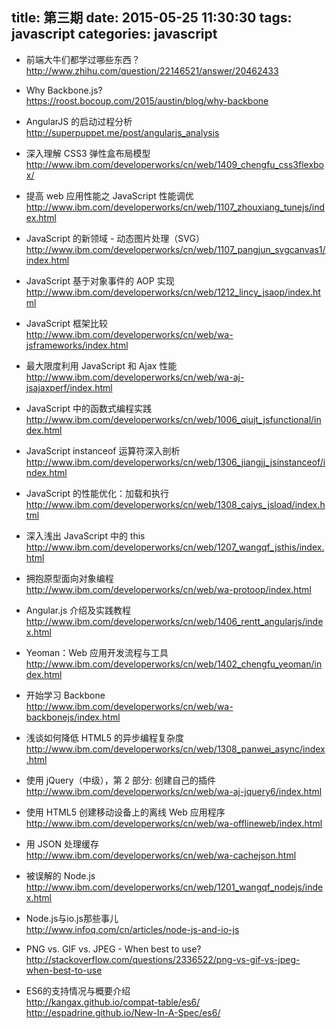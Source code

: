 title: 第三期
date: 2015-05-25 11:30:30
tags: javascript
categories: javascript
---
* 前端大牛们都学过哪些东西？  
http://www.zhihu.com/question/22146521/answer/20462433

* Why Backbone.js?  
https://roost.bocoup.com/2015/austin/blog/why-backbone

* AngularJS 的启动过程分析  
http://superpuppet.me/post/angularjs_analysis

* 深入理解 CSS3 弹性盒布局模型  
http://www.ibm.com/developerworks/cn/web/1409_chengfu_css3flexbox/

* 提高 web 应用性能之 JavaScript 性能调优  
http://www.ibm.com/developerworks/cn/web/1107_zhouxiang_tunejs/index.html

* JavaScript 的新领域 - 动态图片处理（SVG）   
http://www.ibm.com/developerworks/cn/web/1107_pangjun_svgcanvas1/index.html

* JavaScript 基于对象事件的 AOP 实现  
http://www.ibm.com/developerworks/cn/web/1212_lincy_jsaop/index.html

* JavaScript 框架比较  
http://www.ibm.com/developerworks/cn/web/wa-jsframeworks/index.html

* 最大限度利用 JavaScript 和 Ajax 性能  
http://www.ibm.com/developerworks/cn/web/wa-aj-jsajaxperf/index.html

* JavaScript 中的函数式编程实践  
http://www.ibm.com/developerworks/cn/web/1006_qiujt_jsfunctional/index.html

* JavaScript instanceof 运算符深入剖析  
http://www.ibm.com/developerworks/cn/web/1306_jiangjj_jsinstanceof/index.html

* JavaScript 的性能优化：加载和执行  
http://www.ibm.com/developerworks/cn/web/1308_caiys_jsload/index.html

* 深入浅出 JavaScript 中的 this  
http://www.ibm.com/developerworks/cn/web/1207_wangqf_jsthis/index.html

* 拥抱原型面向对象编程  
http://www.ibm.com/developerworks/cn/web/wa-protoop/index.html

* Angular.js 介绍及实践教程  
http://www.ibm.com/developerworks/cn/web/1406_rentt_angularjs/index.html

* Yeoman：Web 应用开发流程与工具  
http://www.ibm.com/developerworks/cn/web/1402_chengfu_yeoman/index.html

* 开始学习 Backbone  
http://www.ibm.com/developerworks/cn/web/wa-backbonejs/index.html

* 浅谈如何降低 HTML5 的异步编程复杂度  
http://www.ibm.com/developerworks/cn/web/1308_panwei_async/index.html

* 使用 jQuery（中级），第 2 部分: 创建自己的插件  
http://www.ibm.com/developerworks/cn/web/wa-aj-jquery6/index.html

* 使用 HTML5 创建移动设备上的离线 Web 应用程序  
http://www.ibm.com/developerworks/cn/web/wa-offlineweb/index.html

* 用 JSON 处理缓存  
http://www.ibm.com/developerworks/cn/web/wa-cachejson.html

* 被误解的 Node.js  
http://www.ibm.com/developerworks/cn/web/1201_wangqf_nodejs/index.html

* Node.js与io.js那些事儿  
http://www.infoq.com/cn/articles/node-js-and-io-js

* PNG vs. GIF vs. JPEG - When best to use?  
http://stackoverflow.com/questions/2336522/png-vs-gif-vs-jpeg-when-best-to-use

* ES6的支持情况与概要介绍  
http://kangax.github.io/compat-table/es6/  
http://espadrine.github.io/New-In-A-Spec/es6/
